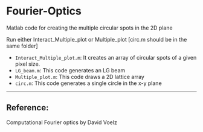 # Fourier-Optics
Matlab code for creating the multiple circular spots in the 2D plane 

Run either Interact_Multiple_plot or Multiple_plot [circ.m should be in the same folder]

- `Interact_Multiple_plot.m`: It creates an array of circular spots of a given pixel size.
- `LG_beam.m`: This code generates an LG beam
- `Multiple_plot.m`: This code draws a 2D lattice array
- `circ.m`: This code generates a single circle in the x-y plane

---

## Reference: 
Computational Fourier optics by David Voelz
